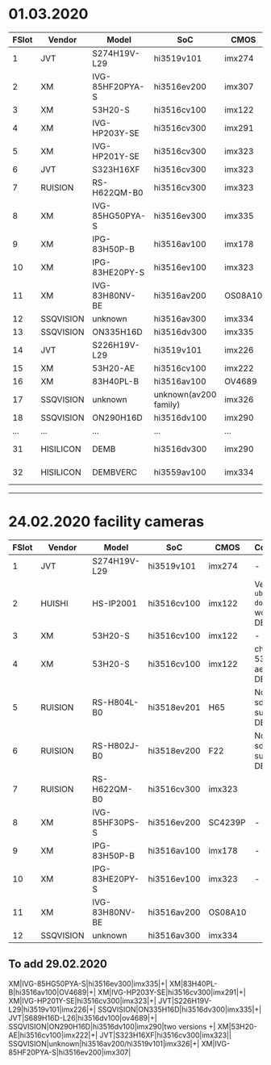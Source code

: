 
# 01.03.2020

|FSlot|Vendor|Model|SoC|CMOS|Comment|
|-----|------|-----|---|----|-------|
|1|JVT|S274H19V-L29|hi3519v101|imx274|-|
|2|XM|IVG-85HF20PYA-S|hi3516ev200|imx307|-|
|3|XM|53H20-S|hi3516cv100|imx122|-|
|4|XM|IVG-HP203Y-SE|hi3516cv300|imx291|-|
|5|XM|IVG-HP201Y-SE|hi3516cv300|imx323|-|
|6|JVT|S323H16XF|hi3516cv300|imx323|-|
|7|RUISION|RS-H622QM-B0|hi3516cv300|imx323|
|8|XM|IVG-85HG50PYA-S|hi3516ev300|imx335|-|
|9|XM|IPG-83H50P-B|hi3516av100|imx178|-|
|10|XM|IPG-83HE20PY-S|hi3516ev100|imx323|-|
|11|XM|IVG-83H80NV-BE|hi3516av200|OS08A10|-|
|12|SSQVISION|unknown|hi3516av300|imx334|-|
|13|SSQVISION|ON335H16D|hi3516dv300|imx335|-|
|14|JVT|S226H19V-L29|hi3519v101|imx226|-|
|15|XM|53H20-AE|hi3516cv100|imx222|-|
|16|XM|83H40PL-B|hi3516av100|OV4689|-|
|17|SSQVISION|unknown|unknown(av200 family)|imx326|-|
|18|SSQVISION|ON290H16D|hi3516dv100|imx290|rev.2|
|...|...|...|...|...|...|
|31|HISILICON|DEMB|hi3516dv300|imx290|official dev board|
|32|HISILICON|DEMBVERC|hi3559av100|imx334|official dev board|

---------------------

# 24.02.2020 facility cameras

|FSlot|Vendor|Model|SoC|CMOS|Comment|
|-----|------|-----|---|----|-------|
|1|JVT|S274H19V-L29|hi3519v101|imx274|-|
|2|HUISHI|HS-IP2001|hi3516cv100|imx122|Vendor`s uboot net doesn`t work - DELETE| 
|3|XM|53H20-S|hi3516cv100|imx122|-|
|4|XM|53H20-S|hi3516cv100|imx122|change to 53h20-ae - DELETE|
|5|RUISION|RS-H804L-B0|hi3518ev201|H65|No cmos sdk support - DELETE|
|6|RUISION|RS-H802J-B0|hi3518ev200|F22|No cmos sdk support - DELETE|
|7|RUISION|RS-H622QM-B0|hi3516cv300|imx323|
|8|XM|IVG-85HF30PS-S|hi3516ev200|SC4239P|-|
|9|XM|IPG-83H50P-B|hi3516av100|imx178|-|
|10|XM|IPG-83HE20PY-S|hi3516ev100|imx323|-|
|11|XM|IVG-83H80NV-BE|hi3516av200|OS08A10|
|12|SSQVISION|unknown|hi3516av300|imx334|

## To add 29.02.2020

XM|IVG-85HG50PYA-S|hi3516ev300|imx335|+|
XM|83H40PL-B|hi3516av100|OV4689|+|
XM|IVG-HP203Y-SE|hi3516cv300|imx291|+|
XM|IVG-HP201Y-SE|hi3516cv300|imx323|+|
JVT|S226H19V-L29|hi3519v101|imx226|+|
SSQVISION|ON335H16D|hi3516dv300|imx335|+|
JVT|S689H16D-L26|hi3516dv100|ov4689|+|
SSQVISION|ON290H16D|hi3516dv100|imx290|two versions +|
XM|53H20-AE|hi3516cv100|imx222|+|
JVT|S323H16XF|hi3516cv300|imx323||
SSQVISION|unknown|hi3516av200/hi3519v101|imx326|+| 
XM|IVG-85HF20PYA-S|hi3516ev200|imx307|

